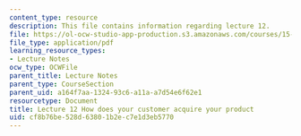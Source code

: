 ```yaml
---
content_type: resource
description: This file contains information regarding lecture 12.
file: https://ol-ocw-studio-app-production.s3.amazonaws.com/courses/15-390-new-enterprises-spring-2013/cf8b76be528d63801b2ec7e1d3eb5770_MIT15_390S13_lec12.pdf
file_type: application/pdf
learning_resource_types:
- Lecture Notes
ocw_type: OCWFile
parent_title: Lecture Notes
parent_type: CourseSection
parent_uid: a164f7aa-1324-93c6-a11a-a7d54e6f62e1
resourcetype: Document
title: Lecture 12 How does your customer acquire your product
uid: cf8b76be-528d-6380-1b2e-c7e1d3eb5770
---
```

